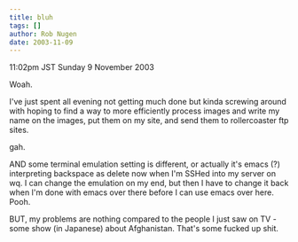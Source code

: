 ```yaml
---
title: bluh
tags: []
author: Rob Nugen
date: 2003-11-09
---
```


<p class=date>11:02pm JST Sunday 9 November 2003</p>

<p>Woah.</p>

<p>I've just spent all evening not getting much done but kinda
screwing around with hoping to find a way to more efficiently process
images and write my name on the images, put them on my site, and send
them to rollercoaster ftp sites.</p>

<p>gah.</p>

<p>AND some terminal emulation setting is different, or actually it's
emacs (?) interpreting backspace as delete now when I'm SSHed into my
server on wq.  I can change the emulation on my end, but then I have
to change it back when I'm done with emacs over there before I can use
emacs over here.  Pooh.</p>

<p>BUT, my problems are nothing compared to the people I just saw on
TV - some show (in Japanese) about Afghanistan.  That's some fucked up
shit.</p>
